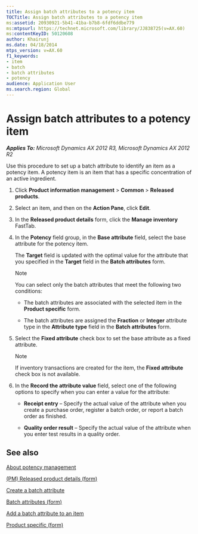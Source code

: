 ```yaml
---
title: Assign batch attributes to a potency item
TOCTitle: Assign batch attributes to a potency item
ms:assetid: 20930921-5b41-41ba-b7b8-6fdf6ddbe779
ms:mtpsurl: https://technet.microsoft.com/library/JJ838725(v=AX.60)
ms:contentKeyID: 50120608
author: Khairunj
ms.date: 04/18/2014
mtps_version: v=AX.60
f1_keywords:
- item
- batch
- batch attributes
- potency
audience: Application User
ms.search.region: Global
---
```


# Assign batch attributes to a potency item 


_**Applies To:** Microsoft Dynamics AX 2012 R3, Microsoft Dynamics AX 2012 R2_

Use this procedure to set up a batch attribute to identify an item as a potency item. A potency item is an item that has a specific concentration of an active ingredient.

1.  Click **Product information management** \> **Common** \> **Released products**.

2.  Select an item, and then on the **Action Pane**, click **Edit**.

3.  In the **Released product details** form, click the **Manage inventory** FastTab.

4.  In the **Potency** field group, in the **Base attribute** field, select the base attribute for the potency item.
    
    The **Target** field is updated with the optimal value for the attribute that you specified in the **Target** field in the **Batch attributes** form.
    

    > [!NOTE]
    > <P>You can select only the batch attributes that meet the following two conditions:</P>
    > <UL>
    > <LI>
    > <P>The batch attributes are associated with the selected item in the <STRONG>Product specific</STRONG> form.</P>
    > <LI>
    > <P>The batch attributes are assigned the <STRONG>Fraction</STRONG> or <STRONG>Integer</STRONG> attribute type in the <STRONG>Attribute type</STRONG> field in the <STRONG>Batch attributes</STRONG> form.</P></LI></UL>



5.  Select the **Fixed attribute** check box to set the base attribute as a fixed attribute.
    

    > [!NOTE]
    > <P>If inventory transactions are created for the item, the <STRONG>Fixed attribute</STRONG> check box is not available.</P>



6.  In the **Record the attribute value** field, select one of the following options to specify when you can enter a value for the attribute:
    
      - **Receipt entry** – Specify the actual value of the attribute when you create a purchase order, register a batch order, or report a batch order as finished.
    
      - **Quality order result** – Specify the actual value of the attribute when you enter test results in a quality order.

## See also

[About potency management](about-potency-management.md)

[(PM) Released product details (form)](https://technet.microsoft.com/library/hh352306\(v=ax.60\))

[Create a batch attribute](create-a-batch-attribute.md)

[Batch attributes (form)](https://technet.microsoft.com/library/hh209255\(v=ax.60\))

[Add a batch attribute to an item](add-a-batch-attribute-to-an-item.md)

[Product specific (form)](https://technet.microsoft.com/library/hh227369\(v=ax.60\))

  


